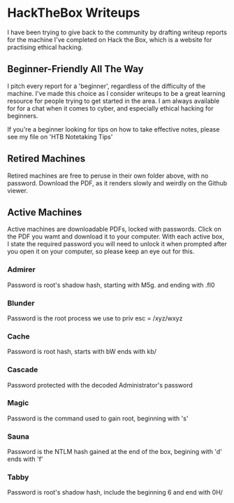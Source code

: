 # HackTheBox Writeups

I have been trying to give back to the community by drafting writeup reports for the machine I've completed on Hack the Box, which is a website for practising ethical hacking.

## Beginner-Friendly All The Way
I pitch every report for a 'beginner', regardless of the difficulty of the machine. I've made this choice as I consider writeups to be a great learning resource for people trying to get started in the area. I am always available for for a chat when it comes to cyber, and especially ethical hacking for beginners. 

If you're a beginner looking for tips on how to take effective notes, please see my file on 'HTB Notetaking Tips'

## Retired Machines
Retired machines are free to peruse in their own folder above, with no password. Download the PDF, as it renders slowly and weirdly on the Github viewer. 

## Active Machines
Active machines are downloadable PDFs, locked with passwords. Click on the PDF you wamt and download it to your computer. 
With each active box, I state the required password you will need to unlock it when prompted after you open it on your computer, so please keep an eye out for this. 

### Admirer
Password is root's shadow hash, starting with M5g. and ending with .fl0
### Blunder
Password is the root process we use to priv esc =  /xyz/wxyz

### Cache
Password is root hash, starts with bW ends with kb/

### Cascade
Password protected with the decoded Administrator's password

### Magic
Password is the command used to gain root, beginning with 's'

### Sauna
Password is the NTLM hash gained at the end of the box, begining with 'd' ends with 'f'

### Tabby
Password is root's shadow hash, include the beginning $6$ and end with 0H/
